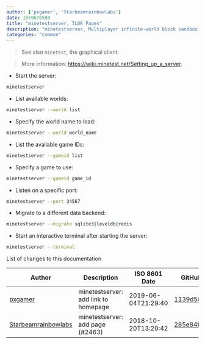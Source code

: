 ```yaml
---
author: ['pxgamer', 'Starbeamrainbowlabs']
date: 1559676580
title: "minetestserver, TLDR Pages"
description: "minetestserver, Multiplayer infinite-world block sandbox server."
categories: "common"
---
```

> See also `minetest`, the graphical client.

> More information: <https://wiki.minetest.net/Setting_up_a_server>.

- Start the server:

```bash
minetestserver
```

- List available worlds:

```bash
minetestserver --world list
```

- Specify the world name to load:

```bash
minetestserver --world world_name
```

- List the available game IDs:

```bash
minetestserver --gameid list
```

- Specify a game to use:

```bash
minetestserver --gameid game_id
```

- Listen on a specific port:

```bash
minetestserver --port 34567
```

- Migrate to a different data backend:

```bash
minetestserver --migrate sqlite3|leveldb|redis
```

- Start an interactive terminal after starting the server:

```bash
minetestserver --terminal
```
List of changes to this documentation


Author | Description | ISO 8601 Date | GitHub link
------|-----|-----|-----
[pxgamer](mailto:owzie123@gmail.com) | minetestserver: add link to homepage | 2019-06-04T21:29:40 | [1139d582c0d3](https://github.com/tldr-pages/tldr/commit/1139d582c0d3817f1bfbcdbc7bfcd30eb21de337)
[Starbeamrainbowlabs](mailto:sbrl@starbeamrainbowlabs.com) | minetestserver: add page (#2463) | 2018-10-20T13:20:42 | [285e84f418ae](https://github.com/tldr-pages/tldr/commit/285e84f418ae76868a79bd6e843be694ce3174a5)

